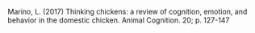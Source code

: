 Marino, L. (2017) Thinking chickens: a review of cognition, emotion, and behavior in the domestic chicken. Animal Cognition. 20; p. 127-147
